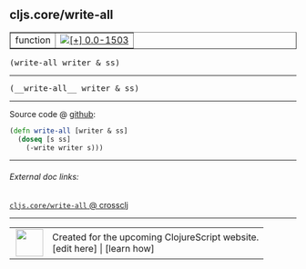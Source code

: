 ## cljs.core/write-all



 <table border="1">
<tr>
<td>function</td>
<td><a href="https://github.com/cljsinfo/cljs-api-docs/tree/0.0-1503"><img valign="middle" alt="[+] 0.0-1503" title="Added in 0.0-1503" src="https://img.shields.io/badge/+-0.0--1503-lightgrey.svg"></a> </td>
</tr>
</table>

<samp>(write-all writer & ss)</samp><br>

---

 <samp>
(__write-all__ writer & ss)<br>
</samp>

---







Source code @ [github]():

```clj
(defn write-all [writer & ss]
  (doseq [s ss]
    (-write writer s)))
```

<!--
Repo - tag - source tree - lines:

 <pre>

</pre>

-->

---



###### External doc links:

[`cljs.core/write-all` @ crossclj](http://crossclj.info/fun/cljs.core.cljs/write-all.html)<br>

---

 <table>
<tr><td>
<img valign="middle" align="right" width="48px" src="http://i.imgur.com/Hi20huC.png">
</td><td>
Created for the upcoming ClojureScript website.<br>
[edit here] | [learn how]
</td></tr></table>

[edit here]:https://github.com/cljsinfo/cljs-api-docs/blob/master/cljsdoc/cljs.core/write-all.cljsdoc
[learn how]:https://github.com/cljsinfo/cljs-api-docs/wiki/cljsdoc-files

<!--

This information was too distracting to show to readers, but I'll leave it
commented here since it is helpful to:

- pretty-print the data used to generate this document
- and show how to retrieve that data



The API data for this symbol:

```clj
{:ns "cljs.core",
 :name "write-all",
 :signature ["[writer & ss]"],
 :name-encode "write-all",
 :history [["+" "0.0-1503"]],
 :type "function",
 :full-name-encode "cljs.core/write-all",
 :source {:code "(defn write-all [writer & ss]\n  (doseq [s ss]\n    (-write writer s)))",
          :title "Source code",
          :repo "clojurescript",
          :tag "r1.8.51",
          :filename "src/main/cljs/cljs/core.cljs",
          :lines [9006 9008],
          :url "https://github.com/clojure/clojurescript/blob/r1.8.51/src/main/cljs/cljs/core.cljs#L9006-L9008"},
 :usage ["(write-all writer & ss)"],
 :full-name "cljs.core/write-all",
 :cljsdoc-url "https://github.com/cljsinfo/cljs-api-docs/blob/master/cljsdoc/cljs.core/write-all.cljsdoc"}

```

Retrieve the API data for this symbol:

```clj
;; from Clojure REPL
(require '[clojure.edn :as edn])
(-> (slurp "https://raw.githubusercontent.com/cljsinfo/cljs-api-docs/catalog/cljs-api.edn")
    (edn/read-string)
    (get-in [:symbols "cljs.core/write-all"]))
```

-->
